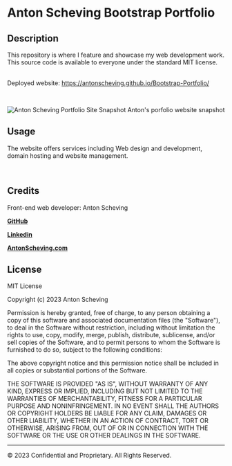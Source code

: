 

# Anton Scheving Bootstrap Portfolio

## Description

This repository is where I feature and showcase my web development work.
This source code is available to everyone under the standard MIT license.
<br><br>

Deployed website: https://antonscheving.github.io/Bootstrap-Portfolio/

<br>

<p align="center">
  <img alt="Anton Scheving Portfolio Site Snapshot" [Anton Scheving website Snapshot] src="assets/images/127.0.0.1_5500_index.html.png">
Anton's porfolio website snapshot
</p>

## Usage

The website offers services including Web design and development, domain hosting and website management.

<br>

## Credits

Front-end web developer: Anton Scheving <p><strong><a href="https://github.com/AntonScheving">GitHub</a></strong>
<p><strong><a href="https://www.linkedin.com/in/antonscheving/">Linkedin</a></strong>
<p><strong><a href="https://www.antonscheinvg.com/">AntonScheving.com</a></strong>

<br>

## License

MIT License

Copyright (c) 2023 Anton Scheving

Permission is hereby granted, free of charge, to any person obtaining a copy
of this software and associated documentation files (the "Software"), to deal
in the Software without restriction, including without limitation the rights
to use, copy, modify, merge, publish, distribute, sublicense, and/or sell
copies of the Software, and to permit persons to whom the Software is
furnished to do so, subject to the following conditions:

The above copyright notice and this permission notice shall be included in all
copies or substantial portions of the Software.

THE SOFTWARE IS PROVIDED "AS IS", WITHOUT WARRANTY OF ANY KIND, EXPRESS OR
IMPLIED, INCLUDING BUT NOT LIMITED TO THE WARRANTIES OF MERCHANTABILITY,
FITNESS FOR A PARTICULAR PURPOSE AND NONINFRINGEMENT. IN NO EVENT SHALL THE
AUTHORS OR COPYRIGHT HOLDERS BE LIABLE FOR ANY CLAIM, DAMAGES OR OTHER
LIABILITY, WHETHER IN AN ACTION OF CONTRACT, TORT OR OTHERWISE, ARISING FROM,
OUT OF OR IN CONNECTION WITH THE SOFTWARE OR THE USE OR OTHER DEALINGS IN THE
SOFTWARE.

---
© 2023 Confidential and Proprietary. All Rights Reserved.